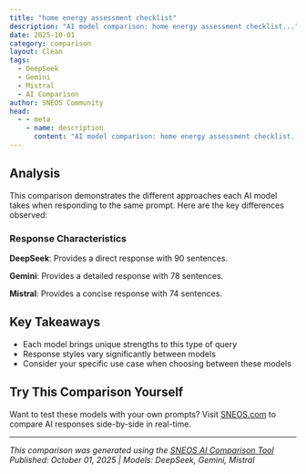 ```yaml
---
title: "home energy assessment checklist"
description: "AI model comparison: home energy assessment checklist..."
date: 2025-10-01
category: comparison
layout: Clean
tags:
  - DeepSeek
  - Gemini
  - Mistral
  - AI Comparison
author: SNEOS Community
head:
  - - meta
    - name: description
      content: "AI model comparison: home energy assessment checklist..."
---
```


<ChatComparison
  title="home energy assessment checklist"
  prompt="home energy assessment checklist"
  :responses='{
    "DeepSeek": "Of course! Here is a comprehensive Home Energy Assessment Checklist, designed for you to perform a thorough walkthrough of your home. This checklist is broken down into two main parts: a **DIY Walkthrough Assessment** and guidance on when to consider a **Professional Assessment**.\n\n---\n\n### **Home Energy Assessment Checklist**\n\n#### **Part 1: The DIY Walkthrough Assessment**\n\nGrab a notepad, a flashlight, and this checklist. Start from the top of your house (attic) and work your way down to the basement.\n\n**A. Attic**\n- [ ] **Insulation:** Is there sufficient insulation? Is it evenly distributed with no low spots? (Check recommended levels for your climate zone).\n- [ ] **Venting:** Are soffit, ridge, or gable vents clear of insulation and debris? Is there evidence of moisture or mold?\n- [ ] **Air Leaks:** Can you see daylight through cracks or holes? Check around chimney stacks, plumbing vents, and light fixtures that protrude into the attic.\n- [ ] **Ductwork:** If ducts are in the attic, are they well-insulated and properly sealed at all joints with mastic tape (not duct tape, which fails over time)?\n\n**B. Interior Rooms**\n- [ ] **Windows \u0026 Doors:** Do they close tightly? Do you feel drafts? Do locks pull the sashes/doors snugly against the weatherstripping?\n- [ ] **Electrical Outlets \u0026 Switches:** On exterior walls, do you feel a draft coming from the plates? (This indicates a lack of foam gaskets behind them).\n- [ ] **Baseboards \u0026 Corners:** Check for gaps where walls meet floors and ceilings. Feel for drafts, especially on exterior walls.\n- [ ] **Fireplace:** Is the damper closed tightly when not in use? Does the seal look good?\n- [ ] **Recessed Lights (Can Lights):** Are they ICAT (Insulation Contact, Airtight) rated? If not, they are likely major sources of air leakage into the attic.\n\n**C. Kitchen \u0026 Bathrooms**\n- [ ] **Vent Fans:** Do bathroom and kitchen exhaust fans vent *outside* the house (not just into the attic)? Do the dampers on the exterior hood open and close properly?\n- [ ] **Appliances:**\n    - **Refrigerator/Freezer:** Are the coils clean? Are the door seals tight? (Test by closing a dollar bill in the door; if it pulls out easily, the seal is weak).\n    - **Dishwasher:** Check for leaks and ensure it\u0027s energy-efficient.\n    - **Stove:** Ensure the seal on the oven door is intact.\n\n**D. Basement / Crawlspace**\n- [ ] **Walls \u0026 Rim Joists:** Check the band joist (where the wood framing sits on the foundation). Are there gaps or cracks? Is it insulated?\n- [ ] **Insulation:** Are the basement walls or crawlspace ceiling properly insulated?\n- [ ] **Air Leaks:** Look for gaps around windows, doors, and where utilities (gas, water, electrical) enter the house. Use a candle or incense stick on a windy day to detect drafts.\n- [ ] **Moisture:** Signs of water damage, efflorescence (white, chalky substance), or mold indicate moisture problems that affect energy efficiency.\n- [ ] **Ducts \u0026 Pipes:** Check for leaks in ductwork and insulate hot water pipes.\n\n**E. Heating \u0026 Cooling Systems**\n- [ ] **Furnace/Boiler:** How old is it? (Systems over 15 years old are often inefficient). Is the filter clean? Have it serviced annually.\n- [ ] **Air Conditioner:** How old is the outdoor unit? Are the coils clean and free of debris?\n- [ ] **Water Heater:** Check the temperature setting (120\u00B0F is usually sufficient). Is it insulated with a water heater blanket (especially if it\u0027s in an unheated space)?\n- [ ] **Thermostat:** Is it programmable? Do you use the programming features to reduce energy use when you\u0027re asleep or away?\n\n**F. Exterior of the House**\n- [ ] **Foundation:** Seal any visible cracks or gaps in the foundation with caulk or expanding foam.\n- [ ] **Siding \u0026 Brick:** Check for cracks or gaps in the siding and around corners.\n- [ ] **Doors \u0026 Windows:** Inspect exterior caulking and weatherstripping. Is it cracked, peeling, or missing?\n- [ ] **Outdoor Faucets:** Ensure they are properly sealed where they meet the wall.\n\n**G. Lighting \u0026 Electronics**\n- [ ] **Light Bulbs:** Have you switched to LED bulbs in all fixtures?\n- [ ] **Power Strips:** Do you use smart power strips for entertainment centers and office equipment to eliminate \u0022vampire\u0022 or \u0022phantom\u0022 loads?\n\n---\n\n#### **Part 2: Utility Bill Analysis \u0026 Health Check**\n\n- [ ] **Review Energy Bills:** Compare your electricity and gas usage from the last 12 months. Look for unexpected spikes that could indicate a problem.\n- [ ] **Check for Ice Dams:** In winter, do you have large icicles or ice dams on your roof? This is a sign of heat loss from the attic.\n- [ ] **Draft Feeling:** On a windy day, can you feel drafts near windows, doors, or electrical outlets?\n- [ ] **Uneven Heating/Cooling:** Are some rooms consistently too hot or too cold? This indicates poor airflow or insulation.\n\n---\n\n#### **Part 3: When to Call a Professional**\n\nA professional energy auditor uses specialized tools like **blower doors** and **thermal imaging cameras** to precisely quantify your home\u0027s performance. Consider hiring one if:\n\n- Your DIY assessment reveals multiple issues you can\u0027t easily address.\n- Your energy bills are consistently and inexplicably high.\n- You are planning a major renovation.\n- You experience persistent comfort issues (drafts, cold rooms).\n- Your home is older and has never had an energy assessment.\n\n**What to Expect from a Professional Audit:**\n*   **Blower Door Test:** A powerful fan mounts into an exterior door, depressurizing the house to reveal the exact location and severity of air leaks.\n*   **Thermal Imaging:** An infrared camera shows exactly where you are losing heat (in winter) or cool air (in summer).\n*   **Comprehensive Report:** You\u0027ll receive a detailed report prioritizing recommended upgrades, including estimated costs and potential savings.\n\n---\n\n### **Prioritizing Your Upgrades**\n\nAfter your assessment, tackle improvements in this general order for the best return on investment:\n\n1.  **Air Sealing:** This is often the most cost-effective step. Seal those leaks you found!\n2.  **Insulation:** Once air leaks are controlled, add insulation to attics, walls, and basements.\n3.  **Heating \u0026 Cooling Equipment:** Upgrade to a high-efficiency system only after you\u0027ve reduced the heating/cooling load on your home through steps 1 and 2.\n4.  **Windows:** This is typically the *least* cost-effective upgrade. Improve insulation and air sealing first, and only consider window replacement if they are single-pane, extremely drafty, or damaged.\n\nBy using this checklist, you can identify the key areas where your home is wasting energy and create a targeted plan to save money and improve your comfort.",
    "Gemini": "Okay, here\u0027s a comprehensive home energy assessment checklist, broken down by area and with explanations to help you understand what to look for.  Remember to take notes as you go!  You can adapt this checklist to suit your home\u0027s specifics.\n\n**I.  General Information \u0026 Preparation**\n\n*   **Date of Assessment:**  (Record the date)\n*   **Address:** (Record the address)\n*   **Assessor Name:** (Your Name)\n*   **Weather Conditions:** (e.g., Sunny, Cloudy, Temperature) - This can affect your observations.\n*   **Occupancy:** (Number of people living in the home)\n*   **Age of Home:** (Estimate if unknown)\n*   **Square Footage:** (Estimate if unknown)\n*   **Number of Stories:**\n*   **Basement:** (Yes/No/Partial/Finished/Unfinished)\n*   **Crawl Space:** (Yes/No/Vented/Unvented)\n*   **Attic:** (Yes/No/Finished/Unfinished/Vented/Unvented)\n*   **Heating System Type:** (Furnace, Heat Pump, Electric Resistance, Boiler, Other)\n*   **Cooling System Type:** (Central AC, Window Units, Ductless Mini-Split, None)\n*   **Water Heating System Type:** (Tank, Tankless, Heat Pump Water Heater, Solar)\n*   **Main Fuel Source:** (Natural Gas, Propane, Electricity, Oil, Other)\n*   **Gather Recent Energy Bills:** (Past 12 months if possible) - This provides a baseline for comparison.\n*   **Safety First:** Be careful when inspecting attics, crawl spaces, and around electrical systems.  Use proper lighting and wear appropriate safety gear (gloves, mask, eye protection).\n\n**II.  Exterior Inspection**\n\n*   **Foundation:**\n    *   [ ] Cracks or Gaps: (Note location and size) - These can allow air and moisture infiltration.\n    *   [ ] Condition of Caulking/Sealant: (Good/Fair/Poor) - Around windows, doors, and where the foundation meets the siding.\n    *   [ ] Exposed Insulation: (Note location and condition) - Check for damage or deterioration.\n    *   [ ] Proper Grading: (Sloping away from the house is good) - Prevents water from pooling near the foundation.\n    *   [ ] Evidence of Water Damage: (Stains, mildew)\n*   **Walls/Siding:**\n    *   [ ] Cracks, Holes, or Damage: (Note location and size)\n    *   [ ] Condition of Siding: (Good/Fair/Poor) - Look for warping, rot, or loose panels.\n    *   [ ] Condition of Paint/Stain: (Good/Fair/Poor) - Peeling or cracking paint can expose the siding to the elements.\n    *   [ ] Gaps Around Windows and Doors: (Note location and size)\n    *   [ ] Check for signs of pests (holes, nests, etc.)\n*   **Roof:**\n    *   [ ] Condition of Shingles/Roofing Material: (Good/Fair/Poor) - Look for missing, damaged, or curling shingles.\n    *   [ ] Sagging or Uneven Areas: - Could indicate structural problems or water damage.\n    *   [ ] Condition of Flashing: (Around chimneys, vents, and skylights) - Check for rust or damage.\n    *   [ ] Gutters and Downspouts: (Clean and properly functioning) - Ensure they\u0027re draining water away from the foundation.\n    *   [ ] Moss or Algae Growth: (Can indicate moisture problems)\n*   **Windows \u0026 Doors:**\n    *   [ ] Condition of Frames: (Good/Fair/Poor) - Look for rot, cracks, or warping.\n    *   [ ] Condition of Glazing (Glass): (Good/Fair/Poor) - Look for cracks, broken seals (fogging between panes).\n    *   [ ] Air Leaks: (Feel for drafts around frames) - On a windy day, hold a lit candle or incense stick near the frames to detect air movement.\n    *   [ ] Weatherstripping: (Condition and completeness) - Replace if damaged or missing.\n    *   [ ] Caulking: (Condition and completeness) - Replace if cracked or missing.\n    *   [ ] Door Sweeps: (Condition and proper seal) - Ensure they seal the gap between the door and the threshold.\n    *   [ ] Storm Windows/Doors: (If applicable, condition and proper fit)\n*   **Outdoor Lighting:**\n    *   [ ] Type of Bulbs: (Incandescent, LED, CFL) - Consider switching to LEDs for energy savings.\n    *   [ ] Timers/Sensors: (Properly functioning) - Automate outdoor lighting to save energy.\n\n**III.  Interior Inspection**\n\n*   **Windows \u0026 Doors (repeat from exterior, focusing on interior side):**\n    *   [ ] Condition of Frames: (Good/Fair/Poor)\n    *   [ ] Condition of Glazing (Glass): (Good/Fair/Poor)\n    *   [ ] Air Leaks: (Feel for drafts around frames)\n    *   [ ] Weatherstripping: (Condition and completeness)\n    *   [ ] Caulking: (Condition and completeness)\n    *   [ ] Curtains/Blinds: (Type and usage) - Can help insulate windows.\n*   **Attic:**\n    *   [ ] Insulation Type and Depth: (Measure the depth of the insulation) - Recommended R-value depends on your climate zone.\n    *   [ ] Insulation Coverage: (Complete and even) - Look for gaps or compressed areas.\n    *   [ ] Ventilation: (Adequate intake and exhaust vents) - Prevents moisture buildup and overheating.\n    *   [ ] Air Leaks: (Around chimneys, vents, wiring, and light fixtures) - Seal with caulk or spray foam.\n    *   [ ] Moisture Problems: (Stains, mold, mildew)\n    *   [ ] Pest Infestation: (Evidence of rodents or insects)\n    *   [ ] Recessed Lighting: (IC-rated and properly sealed) - IC-rated fixtures are safe to be in contact with insulation.\n    *   [ ] Ductwork (if present): (Insulated and sealed) - Check for leaks and proper insulation.\n*   **Basement/Crawl Space:**\n    *   [ ] Insulation: (Walls and ceiling, type and condition)\n    *   [ ] Ventilation: (Adequate ventilation to prevent moisture buildup)\n    *   [ ] Moisture Problems: (Stains, mold, mildew, condensation)\n    *   [ ] Air Leaks: (Around foundation walls, windows, and pipes)\n    *   [ ] Rim Joist Insulation: (Properly insulated and sealed) - The rim joist is where the foundation meets the floor framing.\n    *   [ ] Radon Test: (Consider testing for radon) - Especially important in areas known for high radon levels.\n*   **Walls \u0026 Ceilings:**\n    *   [ ] Insulation: (If accessible, check for insulation) - Difficult to assess without opening walls, but consider thermal imaging.\n    *   [ ] Cracks or Holes: (Note location and size)\n    *   [ ] Moisture Stains: (Indicate leaks or condensation)\n*   **Heating \u0026 Cooling Systems:**\n    *   [ ] Furnace/Boiler: (Age, condition, last maintenance) - Regular maintenance improves efficiency.\n    *   [ ] Air Conditioner: (Age, condition, last maintenance)\n    *   [ ] Thermostat: (Programmable thermostat installed and used properly) - Can save energy by automatically adjusting temperature settings.\n    *   [ ] Ductwork: (Sealed and insulated) - Check for leaks and proper insulation, especially in unconditioned spaces.\n    *   [ ] Vents: (Unobstructed and clean) - Ensure proper airflow.\n    *   [ ] Air Filters: (Cleanliness) - Dirty filters reduce efficiency and air quality.\n*   **Water Heating System:**\n    *   [ ] Water Heater Age: (Check the label)\n    *   [ ] Insulation: (Water heater tank insulated) - Add an insulation blanket to older tanks.\n    *   [ ] Pipe Insulation: (Hot water pipes insulated) - Reduces heat loss.\n    *   [ ] Temperature Setting: (120\u00B0F is generally recommended) - Lowering the temperature can save energy and prevent scalding.\n    *   [ ] Leaks: (Check for leaks around the tank and connections)\n*   **Lighting:**\n    *   [ ] Type of Bulbs: (Incandescent, LED, CFL) - Replace inefficient bulbs with LEDs.\n    *   [ ] Usage: (How often lights are used)\n*   **Appliances:**\n    *   [ ] Age and Energy Efficiency: (Check Energy Star ratings) - Newer appliances are generally more efficient.\n    *   [ ] Refrigerator/Freezer: (Door seals tight, proper temperature settings) - Check that the door seals are clean and sealing properly.\n    *   [ ] Dishwasher: (Energy-efficient settings used)\n    *   [ ] Washing Machine: (Energy-efficient settings used, cold water washing)\n    *   [ ] Dryer: (Lint trap clean, vent properly exhausted) - A clogged lint trap reduces efficiency and can be a fire hazard.\n*   **Electronics:**\n    *   [ ] Energy Star Rated: (TVs, computers, etc.)\n    *   [ ] Phantom Loads: (Electronics plugged in but not in use) - Use power strips to easily turn off multiple devices and eliminate phantom loads.\n*   **Air Leaks (Interior):**\n    *   [ ] Electrical Outlets and Switch Plates: (Seal with foam gaskets)\n    *   [ ] Plumbing Penetrations: (Seal around pipes)\n    *   [ ] Fireplace: (Damper closes tightly when not in use)\n    *   [ ] Attic Hatch: (Weatherstripped and insulated)\n\n**IV. Water Usage**\n\n*   [ ] Low-Flow Showerheads: (Installed in all showers)\n*   [ ] Low-Flow Faucets: (Installed in all sinks)\n*   [ ] Toilets: (High-efficiency or dual-flush)\n*   [ ] Leaks: (Check for leaky faucets and toilets)\n*   [ ] Irrigation System: (Efficient watering practices)\n\n**V.  Recommendations**\n\n*   **Based on your observations, list specific recommendations for energy-saving improvements.**  Prioritize based on cost-effectiveness and potential savings.  For example:\n    *   \u0022Seal air leaks around windows and doors with caulk and weatherstripping.\u0022\n    *   \u0022Add insulation to the attic to reach a minimum of R-49.\u0022\n    *   \u0022Replace incandescent light bulbs with LEDs.\u0022\n    *   \u0022Install a programmable thermostat.\u0022\n    *   \u0022Consider replacing the old furnace with a more efficient model.\u0022\n*   **Estimate Potential Savings:** (If possible, estimate the potential energy and cost savings for each recommendation.)\n*   **Prioritize Actions:** (Rank recommendations based on cost, ease of implementation, and potential savings.)\n\n**VI. Follow-Up**\n\n*   **Schedule Follow-Up Actions:**  Create a plan to implement the recommended improvements.\n*   **Track Energy Usage:**  Monitor energy bills after making changes to see the impact of your efforts.\n\n**Tips for a More Effective Assessment:**\n\n*   **Use a Thermal Leak Detector (Infrared Camera):**  These devices can help you identify areas of heat loss or gain that are not visible to the naked eye.  You can often rent them from home improvement stores.\n*   **Perform a Blower Door Test:**  This test depressurizes your home to exaggerate air leaks, making them easier to find.  This usually requires a professional energy auditor.\n*   **Consider a Professional Energy Audit:** A professional audit will provide a more detailed assessment and specific recommendations tailored to your home.  They may also be able to help you qualify for rebates and incentives.\n\nThis is a comprehensive checklist.  You may not be able to complete every item, but the more thorough you are, the better you\u0027ll understand your home\u0027s energy performance and identify opportunities for improvement. Good luck!\n",
    "Mistral": "A home energy assessment checklist is a valuable tool for identifying areas where energy efficiency can be improved. Here\u0027s a comprehensive checklist to help you evaluate your home\u0027s energy performance:\n\n### Exterior\n1. **Roof and Attic**\n   - Check for proper insulation levels.\n   - Inspect for air leaks around vents and chimneys.\n   - Ensure attic ventilation is adequate.\n\n2. **Walls**\n   - Check for proper insulation.\n   - Inspect for air leaks around windows, doors, and electrical outlets.\n\n3. **Windows and Doors**\n   - Check for air leaks around frames.\n   - Ensure windows and doors are properly sealed and caulked.\n   - Consider energy-efficient windows and doors.\n\n4. **Foundation**\n   - Inspect for air leaks around the foundation.\n   - Ensure proper insulation in the basement or crawl space.\n\n### Interior\n1. **Heating and Cooling Systems**\n   - Check the efficiency of the HVAC system.\n   - Ensure ducts are properly sealed and insulated.\n   - Inspect filters and replace if necessary.\n   - Consider programmable thermostats.\n\n2. **Water Heating**\n   - Check the efficiency of the water heater.\n   - Ensure proper insulation around the water heater and pipes.\n   - Consider tankless or energy-efficient water heaters.\n\n3. **Lighting**\n   - Replace incandescent bulbs with LED or CFL bulbs.\n   - Use natural light whenever possible.\n   - Consider motion sensors and timers for outdoor lighting.\n\n4. **Appliances**\n   - Check the energy efficiency of major appliances (refrigerator, stove, dishwasher, etc.).\n   - Ensure appliances are properly maintained.\n   - Consider Energy Star-rated appliances.\n\n5. **Electronics**\n   - Use power strips to reduce phantom power.\n   - Consider energy-efficient electronics.\n   - Turn off electronics when not in use.\n\n### Plumbing\n1. **Faucets and Showerheads**\n   - Install low-flow faucets and showerheads.\n   - Check for leaks and repair promptly.\n\n2. **Toilets**\n   - Consider low-flow or dual-flush toilets.\n   - Check for leaks and repair promptly.\n\n### Insulation and Air Sealing\n1. **Attic Insulation**\n   - Ensure adequate insulation levels (R-value).\n   - Check for gaps and air leaks.\n\n2. **Wall Insulation**\n   - Ensure proper insulation in walls.\n   - Check for gaps and air leaks.\n\n3. **Floor Insulation**\n   - Ensure proper insulation in floors.\n   - Check for gaps and air leaks.\n\n### Ventilation\n1. **Bathroom and Kitchen Exhaust Fans**\n   - Ensure proper ventilation.\n   - Check for air leaks around vents.\n\n2. **Whole-House Ventilation**\n   - Consider installing a whole-house ventilation system.\n   - Ensure proper airflow and ventilation.\n\n### Renewable Energy\n1. **Solar Panels**\n   - Consider installing solar panels.\n   - Evaluate the feasibility and cost-effectiveness.\n\n2. **Wind Turbines**\n   - Consider installing wind turbines if feasible.\n   - Evaluate the feasibility and cost-effectiveness.\n\n### General Tips\n1. **Energy Audit**\n   - Consider hiring a professional energy auditor.\n   - Use tools like blower doors and infrared cameras for a thorough assessment.\n\n2. **Energy Monitoring**\n   - Use energy monitoring devices to track usage.\n   - Identify areas of high energy consumption.\n\n3. **Behavioral Changes**\n   - Encourage energy-saving habits among household members.\n   - Turn off lights and electronics when not in use.\n\nBy following this checklist, you can identify areas where energy efficiency can be improved, leading to lower energy bills and a more sustainable home."
  }'
  published-date="17:34"
/>

## Analysis

This comparison demonstrates the different approaches each AI model takes when responding to the same prompt. Here are the key differences observed:

### Response Characteristics

**DeepSeek**: Provides a direct response with 90 sentences. 

**Gemini**: Provides a detailed response with 78 sentences. 

**Mistral**: Provides a concise response with 74 sentences. 

## Key Takeaways

- Each model brings unique strengths to this type of query
- Response styles vary significantly between models
- Consider your specific use case when choosing between these models

## Try This Comparison Yourself

Want to test these models with your own prompts? Visit [SNEOS.com](https://sneos.com) to compare AI responses side-by-side in real-time.

---

*This comparison was generated using the [SNEOS AI Comparison Tool](https://sneos.com)*
*Published: October 01, 2025 | Models: DeepSeek, Gemini, Mistral*
